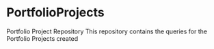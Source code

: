 # PortfolioProjects
Portfolio Project Repository
This repository contains the queries for the Portfolio Projects created

